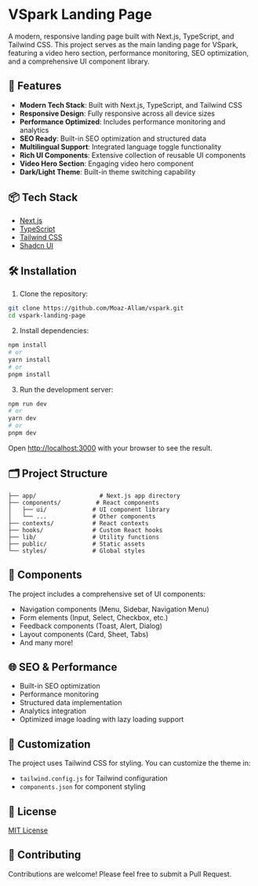 # VSpark Landing Page

A modern, responsive landing page built with Next.js, TypeScript, and Tailwind CSS. This project serves as the main landing page for VSpark, featuring a video hero section, performance monitoring, SEO optimization, and a comprehensive UI component library.

## 🚀 Features

- **Modern Tech Stack**: Built with Next.js, TypeScript, and Tailwind CSS
- **Responsive Design**: Fully responsive across all device sizes
- **Performance Optimized**: Includes performance monitoring and analytics
- **SEO Ready**: Built-in SEO optimization and structured data
- **Multilingual Support**: Integrated language toggle functionality
- **Rich UI Components**: Extensive collection of reusable UI components
- **Video Hero Section**: Engaging video hero component
- **Dark/Light Theme**: Built-in theme switching capability

## 📦 Tech Stack

- [Next.js](https://nextjs.org/)
- [TypeScript](https://www.typescriptlang.org/)
- [Tailwind CSS](https://tailwindcss.com/)
- [Shadcn UI](https://ui.shadcn.com/)

## 🛠️ Installation

1. Clone the repository:
```bash
git clone https://github.com/Moaz-Allam/vspark.git
cd vspark-landing-page
```

2. Install dependencies:
```bash
npm install
# or
yarn install
# or
pnpm install
```

3. Run the development server:
```bash
npm run dev
# or
yarn dev
# or
pnpm dev
```

Open [http://localhost:3000](http://localhost:3000) with your browser to see the result.

## 🗂️ Project Structure

```
├── app/                  # Next.js app directory
├── components/          # React components
│   ├── ui/             # UI component library
│   └── ...             # Other components
├── contexts/           # React contexts
├── hooks/              # Custom React hooks
├── lib/                # Utility functions
├── public/             # Static assets
└── styles/             # Global styles
```

## 🧩 Components

The project includes a comprehensive set of UI components:

- Navigation components (Menu, Sidebar, Navigation Menu)
- Form elements (Input, Select, Checkbox, etc.)
- Feedback components (Toast, Alert, Dialog)
- Layout components (Card, Sheet, Tabs)
- And many more!

## 🌐 SEO & Performance

- Built-in SEO optimization
- Performance monitoring
- Structured data implementation
- Analytics integration
- Optimized image loading with lazy loading support

## 🎨 Customization

The project uses Tailwind CSS for styling. You can customize the theme in:
- `tailwind.config.js` for Tailwind configuration
- `components.json` for component styling

## 📄 License

[MIT License](LICENSE)

## 👥 Contributing

Contributions are welcome! Please feel free to submit a Pull Request.
